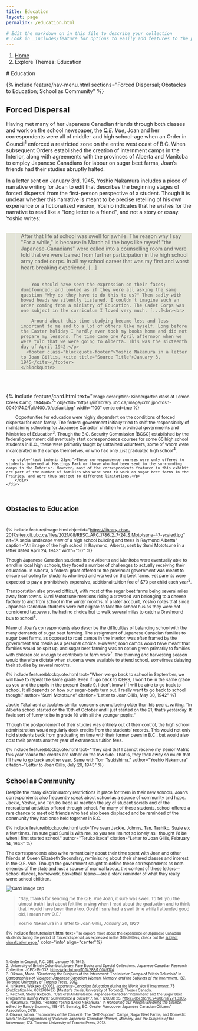 ```yaml
---
title: Education
layout: page
permalink: /education.html

# Edit the markdown on in this file to describe your collection
# Look in _includes/feature for options to easily add features to the page
---
```

<nav style="--bs-breadcrumb-divider: url(&#34;data:image/svg+xml,%3Csvg xmlns='http://www.w3.org/2000/svg' width='8' height='8'%3E%3Cpath d='M2.5 0L1 1.5 3.5 4 1 6.5 2.5 8l4-4-4-4z' fill='currentColor'/%3E%3C/svg%3E&#34;);" aria-label="breadcrumb">
  <ol class="breadcrumb">
    <li class="breadcrumb-item"><a href="#">Home</a></li>
    <li class="breadcrumb-item active" aria-current="page">Explore Themes: Education</li>
  </ol>
</nav>
# Education 

{% include feature/nav-menu.html sections="Forced Dispersal; Obstacles to Education; School as Community" %}

## Forced Dispersal

Having met many of her Japanese Canadian friends through both classes and work on the school newspaper, the <i>Q.E. Vue</i>, Joan and her correspondents were all of middle- and high school-age when an Order in Council<sup>1</sup> enforced a restricted zone on the entire west coast of B.C. When subsequent Orders established the creation of internment camps in the Interior, along with agreements with the provinces of Alberta and Manitoba to employ Japanese Canadians for labour on sugar beet farms, Joan’s friends had their studies abruptly halted.

In a letter sent on January 3rd, 1945, Yoshio Nakamura includes a piece of narrative writing for Joan to edit that describes the beginning stages of forced dispersal from the first-person perspective of a student. Though it is unclear whether this narrative is meant to be precise retelling of his own experience or a fictionalized version, Yoshio indicates that he wishes for the narrative to read like a “long letter to a friend”, and not a story or essay. Yoshio writes: <br><br>

<div class="card" style="background-color:#e3e4d7;">
  <div class="card-body">
    <blockquote class="blockquote mb-0">
      <p>After that life at school was swell for awhile. The reason why I say "For a while," is because in March all the boys like myself "the Japanese-Canadians" were called into a counselling room and were told that we were barred from further participation in the high school army cadet corps. In all my school career that was my first and worst heart-breaking experience. [...]<br><br>
			
		You should have seen the expression on their faces; dumbfounded; and looked as if they were all asking the same question "Why do they have to do this to us?" Then sadly with bowed heads we silently listened. I couldn't imagine such an order coming from a ministry of Education. The Cadet Corps was one subject in the curriculum I loved very much. [...]<br><br>
			
		Around about this time studying became less and less important to me and to a lot of others like myself. Long before the Easter holiday I hardly ever took my books home and did not prepare my lessons. The time came one April afternoon when we were told that we were going to Alberta. This was the sixteenth day of April 1942.</p>
      <footer class="blockquote-footer">Yoshio Nakamura in a letter to Joan Gillis, <cite title="Source Title">January 3, 1945</cite></footer>
    </blockquote>
  </div>
</div>

<br><br>

<div class="container">
	<div class="row">
		<div class="col-md-6">
      {% include feature/card.html text="<small>Image description: Kindergarten class at Lemon Creek Camp, 1944/45.<sup>2</sup>" objectid="https://iiif.library.ubc.ca/image/cdm.jphotos.1-0049174.0/full/400,/0/default.jpg" width="100" centered=true %}
		</div>
		<div class="col-md-6 my-auto">
      <p style="text-indent: 25px;">Opportunities for education were highly dependent on the conditions of forced dispersal for each family. The federal government initially tried to shift the responsibility of maintaining schooling for Japanese Canadian children to provincial governments and Ministries of Education<sup>3</sup>. Though the B.C. Security Commission [BCSC] established by the federal government did eventually start correspondence courses for some 60 high school students in B.C., these were primarily taught by untrained volunteers, some of whom were incarcerated in the camps themselves, or who had only just graduated high school<sup>4</sup>.</p>
		
      <p style="text-indent: 25px;">These correspondence courses were only offered to students interned at Hastings Park or those who had been sent to the surrounding camps in the Interior. However, most of the correspondents featured in this exhibit are part of the number of families who were sent to work on sugar beet farms in the Prairies, and were thus subject to different limitations.</p>
		</div>
	</div>
</div>
	<br>		

## Obstacles to Education
<br>

{% include feature/image.html objectid="https://library-rbsc-2017.sites.olt.ubc.ca/files/2021/08/RBSC_ARC_1786_2_7-24_S.Mototsune-47-scaled.jpg" alt="A sepia landscape view of a high school building and trees in Raymond Alberta" caption="An image of the high school in Raymond, Alberta, sent by Sumi Mototsune in a letter dated April 24, 1943" width="50" %}

Though Japanese Canadian students in the Alberta and Manitoba were eventually able to enroll in local high schools, they faced a number of challenges to actually receiving their education. In Alberta, a federal grant offered to the provincial government was meant to ensure schooling for students who lived and worked on the beet farms, yet parents were expected to pay a prohibitively expensive, additional tuition fee of $70 per child each year<sup>5</sup>.

Transportation also proved difficult, with most of the sugar beet farms being several miles away from towns. Sumi Mototsune mentions riding a crowded van belonging to a cheese factory to and from school in the winter months. In a later account, Yoshio notes that since Japanese Canadian students were not eligible to take the school bus as they were not considered taxpayers, he had no choice but to walk several miles to catch a Greyhound bus to school<sup>6</sup>.

Many of Joan’s correspondents also describe the difficulties of balancing school with the many demands of sugar beet farming. The assignment of Japanese Canadian families to sugar beet farms, as opposed to road camps in the Interior, was often framed by the government and media as a personal choice. However, road camps would have meant that families would be split up, and sugar beet farming was an option given primarily to families with children old enough to contribute to farm work<sup>7</sup>. The thinning and harvesting season would therefore dictate when students were available to attend school, sometimes delaying their studies by several months.

{% include feature/blockquote.html text="When we go back to school in September, we will have to repeat the same grade. Even if I go back to QEHS, I won’t be in the same grade as you and the pupils in the present Grade 9. I don’t know if I will be able to go back to school. It all depends on how our sugar-beets turn out. I really want to go back to school though." author="Sumi Mototsune" citation="Letter to Joan Gillis, May 30, 1942" %}

Jackie Takahashi articulates similar concerns around being older than his peers, writing, “In Alberta school started on the 10th of October and I just started on the 21, that’s yesterday. It feels sort of funny to be in grade 10 with all the younger pupils.”

Though the postponement of their studies was entirely out of their control, the high school administration would regularly dock credits from the students’ records. This would not only hold students back from graduating on time with their former peers in B.C., but would also cost their parents another year of extraneous tuition fees.

{% include feature/blockquote.html text="They said that I cannot receive my Senior Matric this year 'cause the credits are rather on the low side. That is, they took away so much that I'll have to go back another year. Same with Tom Tsukishima." author="Yoshio Nakamura" citation="Letter to Joan Gillis, July 20, 1943" %}

## School as Community

Despite the many discriminatory restrictions in place for them in their new schools, Joan’s correspondents also frequently speak about school as a source of community and hope. Jackie, Yoshio, and Teruko Ikeda all mention the joy of student socials and of the recreational activities offered through school. For many of these students, school offered a rare chance to meet old friends who had also been displaced and be reminded of the community they had once held together in B.C.

{% include feature/blockquote.html text="I’ve seen Jackie, Johnny, Tan, Tashiko, Suzie etc a few times. I’m sure glad Sumi is with me. so you see I’m not so lonely as I thought I’d be when I first started school." author="Teruko Ikeda" citation="Letter to Joan Gillis, February 14, 1943" %}

The correspondents also write romantically about their time spent with Joan and other friends at Queen Elizabeth Secondary, reminiscing about their shared classes and interest in the Q.E. Vue. Though the government sought to define these correspondents as both enemies of the state and just a source of manual labour, the content of these letters—school dances, homework, basketball teams—are a stark reminder of what they really were: school children.

<div class="card mb-3">
  <img class="card-img-top" src="https://cdn.discordapp.com/attachments/798302352737566730/878769425937989632/y_nakamura_qu1.jpg" alt="Card image cap">
  <div class="card-body">
    <blockquote class="blockquote mb-0">
      <p>"Say, thanks for sending me the Q.E. Vue Joan, it sure was swell. To tell you the utmost truth I just about felt like crying when I read about the graduation and to think that I would have been there too. Gosh! I sure had a swell time while I attended good old, I mean new Q.E."</p>
      <footer class="blockquote-footer">Yoshio Nakamura in a letter to Joan Gillis, <cite title="Source Title">January 20, 1920</cite></footer>
    </blockquote>
  </div>
</div>

<div class="container">
  <div class="row justify-content-center">
    <div class="col-md-8">
      {% include feature/alert.html text="<small>To explore more about the experience of Japanese Canadian students during the period of forced dispersal, as expressed in the Gillis letters, check out the <a href='https://ubc-library-rbsc.github.io/gillis-2021_ohd/subjects.html?filter=Education'>subject visualization page.</a></small>" color="info" align="center"%}
    </div>
  </div>
</div>

<br><br>
<small>
	1. Order in Council, P.C. 365, January 16, 1942.<br>
	2. University of British Columbia Library. Rare Books and Special Collections. Japanese Canadian Research Collection. JCPC-19-033. <a href="https://dx.doi.org/10.14288/1.0049174">https://dx.doi.org/10.14288/1.0049174</a>.<br>
	3. Oikawa, Mona. "Gendering the Subjects of the Internment: The Interior Camps of British Columbia" In <i>Cartographies of Violence: Japanese Canadian Women, Memory, and the Subjects of the Internment</i>, 137. Toronto: University of Toronto Press, 2012.<br>
	4. Ishikawa, Wakako. (2003). <i>Japanese-Canadian Education during the World War II Internment</i>, 78 (Publication No. 0612781437) [Master's thesis, University of Toronto]. Theses Canada.<br>
	5. Ketchell, Shelly Ikebuchi. "Carceral Ambivalence: Japanese Canadian ‘Internment’ and the Sugar Beet Programme during WWII." <i>Surveillance & Society</i> 7, no. 1 (2009): 25. <a href="https://doi.org/10.24908/ss.v7i1.3305">https://doi.org/10.24908/ss.v7i1.3305</a>.<br>
	6. Nakamura, Yoshio. "Richard Yoshio (Dick) Nakamura." In <i>Honouring Our People: Breaking the Silence</i>, edited by Randy Enomoto, 188-191. Burnaby, BC: Greater Vancouver Japanese Canadian Citizens' Association, 2016.<br>
	7. Oikawa, Mona. "Economies of the Carceral: The 'Self-Support' Camps, Sugar Beet Farms, and Domestic Work." In <i>Cartographies of Violence: Japanese Canadian Women, Memory, and the Subjects of the Internment</i>, 173. Toronto: University of Toronto Press, 2012.
</small>
